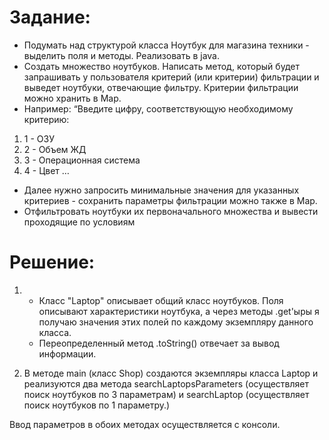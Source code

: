 # **Задание:**
* Подумать над структурой класса Ноутбук для магазина техники - выделить поля и
методы. Реализовать в java.
* Создать множество ноутбуков.
Написать метод, который будет запрашивать у пользователя критерий (или критерии)
фильтрации и выведет ноутбуки, отвечающие фильтру. Критерии фильтрации можно
хранить в Map. 
* Например:
“Введите цифру, соответствующую необходимому критерию:
1. 1 - ОЗУ
2. 2 - Объем ЖД
3. 3 - Операционная система
4. 4 - Цвет …
* Далее нужно запросить минимальные значения для указанных критериев - сохранить
параметры фильтрации можно также в Map.
* Отфильтровать ноутбуки их первоначального множества и вывести проходящие по условиям

# **Решение:**
1) *  Класс "Laptop" описывает общий класс ноутбуков. Поля описывают характеристики ноутбука, а через методы .get'ыры я получаю значения этих полей по каждому экземпляру данного класса.
    * Переопределенный метод .toString() отвечает за вывод информации.

2) В методе main (класс Shop) создаются экземпляры класса Laptop и реализуются два метода searchLaptopsParameters (осуществляет поиск ноутбуков по 3 параметрам) и searchLaptop (осуществляет поиск ноутбуков по 1 параметру.)

Ввод параметров в обоих методах осуществляется с консоли.

